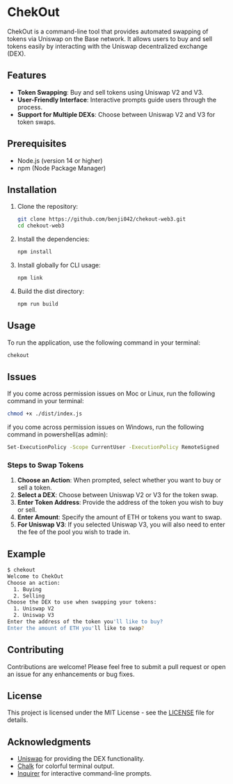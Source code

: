# ChekOut

ChekOut is a command-line tool that provides automated swapping of tokens via Uniswap on the Base network. It allows users to buy and sell tokens easily by interacting with the Uniswap decentralized exchange (DEX).

## Features

- **Token Swapping**: Buy and sell tokens using Uniswap V2 and V3.
- **User-Friendly Interface**: Interactive prompts guide users through the process.
- **Support for Multiple DEXs**: Choose between Uniswap V2 and V3 for token swaps.

## Prerequisites

- Node.js (version 14 or higher)
- npm (Node Package Manager)

## Installation

1. Clone the repository:
   ```bash
   git clone https://github.com/benji042/chekout-web3.git
   cd chekout-web3
   ```

2. Install the dependencies:
   ```bash
   npm install
   ```

3. Install globally for CLI usage:
   ```bash
   npm link
   ```

4. Build the dist directory:
   ```bash
   npm run build
   ```

## Usage

To run the application, use the following command in your terminal:

```bash
chekout
```

## Issues

If you come across permission issues on Moc or Linux, run the following command in your terminal:

```bash
chmod +x ./dist/index.js
```

if you come across permission issues on Windows, run the following command in powershell(as admin):

```bash
Set-ExecutionPolicy -Scope CurrentUser -ExecutionPolicy RemoteSigned
```

### Steps to Swap Tokens

1. **Choose an Action**: When prompted, select whether you want to buy or sell a token.
2. **Select a DEX**: Choose between Uniswap V2 or V3 for the token swap.
3. **Enter Token Address**: Provide the address of the token you wish to buy or sell.
4. **Enter Amount**: Specify the amount of ETH or tokens you want to swap.
5. **For Uniswap V3**: If you selected Uniswap V3, you will also need to enter the fee of the pool you wish to trade in.

## Example

```bash
$ chekout
Welcome to ChekOut
Choose an action:
  1. Buying
  2. Selling
Choose the DEX to use when swapping your tokens:
  1. Uniswap V2
  2. Uniswap V3
Enter the address of the token you'll like to buy?
Enter the amount of ETH you'll like to swap?
```

## Contributing

Contributions are welcome! Please feel free to submit a pull request or open an issue for any enhancements or bug fixes.

## License

This project is licensed under the MIT License - see the [LICENSE](LICENSE) file for details.

## Acknowledgments

- [Uniswap](https://uniswap.org/) for providing the DEX functionality.
- [Chalk](https://github.com/chalk/chalk) for colorful terminal output.
- [Inquirer](https://github.com/SBoudrias/Inquirer.js) for interactive command-line prompts.